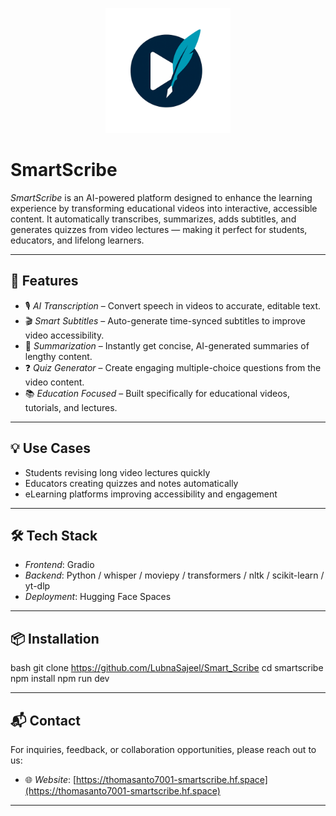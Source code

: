 
<p align="center">
  <img src="./logo.png" alt="SmartScribe Logo" width="200" />
</p>

# SmartScribe 



*SmartScribe* is an AI-powered platform designed to enhance the learning experience by transforming educational videos into interactive, accessible content. It automatically transcribes, summarizes, adds subtitles, and generates quizzes from video lectures — making it perfect for students, educators, and lifelong learners.

---

## 🚀 Features

- 🎙 *AI Transcription* – Convert speech in videos to accurate, editable text.  
- 🎬 *Smart Subtitles* – Auto-generate time-synced subtitles to improve video accessibility.  
- 🧠 *Summarization* – Instantly get concise, AI-generated summaries of lengthy content.  
- ❓ *Quiz Generator* – Create engaging multiple-choice questions from the video content.  
- 📚 *Education Focused* – Built specifically for educational videos, tutorials, and lectures.

---

## 💡 Use Cases

- Students revising long video lectures quickly  
- Educators creating quizzes and notes automatically  
- eLearning platforms improving accessibility and engagement

---

## 🛠 Tech Stack

- *Frontend*: Gradio
- *Backend*: Python / whisper / moviepy / transformers / nltk / scikit-learn / yt-dlp 
- *Deployment*: Hugging Face Spaces

---

## 📦 Installation

bash
git clone https://github.com/LubnaSajeel/Smart_Scribe
cd smartscribe
npm install
npm run dev


---

## 📬 Contact

For inquiries, feedback, or collaboration opportunities, please reach out to us:

- 🌐 *Website*: [https://thomasanto7001-smartscribe.hf.space](https://thomasanto7001-smartscribe.hf.space)  

---
